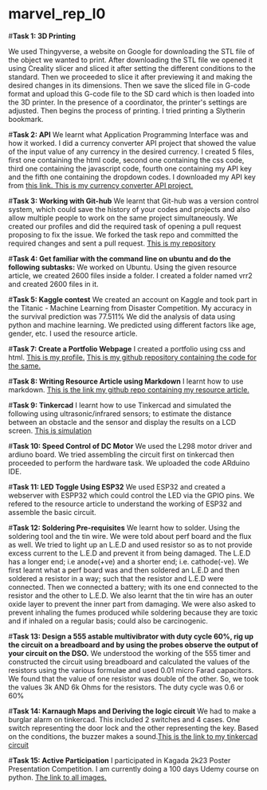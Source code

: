 # marvel_rep_l0

#**Task 1: 3D Printing**

We used  Thingyverse, a website on Google for downloading the STL file of the object we wanted to print. After downloading the STL file we opened it using Creality slicer and sliced it after setting the different conditions to the standard. Then we proceeded to slice it after previewing it and making the desired changes in its dimensions. Then we save the sliced file in G-code format and upload this G-code file to the SD card which is then loaded into the 3D printer. In the presence of a coordinator, the printer's settings are adjusted. Then begins the process of printing. I tried printing a Slytherin bookmark.

#**Task 2: API**
We learnt what Application Programming  Interface was and how it worked. I did a currency converter API project that showed the value of the input value of any currency in the desired currency. I created 5 files, first one containing the html code, second one containing the css code, third one containing the javascript code, fourth one containing my API key and the fifth one containing the dropdown codes. I downloaded my API key from [this link. ](https://www.exchangerate-api.com/) 
[This is my currency converter API project.](file:///C:/Users/shrih/OneDrive/Desktop/anew_thing/index.html)

#**Task 3: Working with Git-hub** 
We learnt that Git-hub was a version control system, which could save the history of your codes and projects and also allow multiple people to work on the same project simultaneously. We created our profiles and did the required task of opening a pull request proposing to fix the issue. We forked the task repo and committed the required changes and sent a pull request. [This is my repository](https://github.com/varsharao2005/git-task.git)

#**Task 4: Get familiar with the command line on ubuntu and do the following subtasks:**
We worked on Ubuntu. Using the given resource article, we created 2600 files inside a folder. I created a folder named vrr2 and created 2600 files in it.

#**Task 5: Kaggle contest**
We created an account on Kaggle and took part in the Titanic - Machine Learning from Disaster Competition. My  accuracy in the survival prediction was 77.511% We did the analysis of data using python and machine learning. We predicted using different factors like age, gender, etc. I used the resource article.

#**Task 7: Create a Portfolio Webpage**
I created a portfolio using css and html. [This is my profile.](file:///C:/Users/shrih/OneDrive/Desktop/portfolio/.vscode/vrr_profile.html)
[This is my github repository containing the code for the same.](https://github.com/varsharao2005/draco_malfoy.git)

#**Task 8: Writing Resource Article using Markdown**
I learnt how to use markdown.
[This is the link my github repo containing my resource article.](https://github.com/varsharao2005/resource_article.git)

#**Task 9: Tinkercad**
I learnt how to use Tinkercad and simulated the following using ultrasonic/infrared sensors; to estimate the distance between an obstacle and the sensor and display the results on a LCD screen. [This is simulation](https://www.tinkercad.com/things/8Vw1TbkfrCl-copy-of-ultrasonic-sensor-distance-measurer/editel?tenant=circuits)

#**Task 10: Speed Control of DC Motor**
We used the L298 motor driver and ardiuno board. We tried assembling the circuit first on tinkercad then proceeded to perform the hardware task. We uploaded the code ARduino IDE. 

#**Task 11: LED Toggle Using ESP32**
We used ESP32 and created a webserver with ESPP32 which could control the LED via the GPIO pins. We refered to the resource article to understand the working of ESP32 and assemble the basic circuit.

#**Task 12: Soldering Pre-requisites**
We learnt how to solder. Using the soldering tool and the tin wire. We were told about perf board and the flux as well. We tried to light up an L.E.D and used resistor so as to not provide excess current to the L.E.D and prevent it from being damaged. The L.E.D has a longer end; i.e anode(+ve) and a shorter end; i.e. cathode(-ve). We first learnt what a perf board was and then soldered an L.E.D and then soldered a resistor in a way; such that the resistor and L.E.D were connected. Then we connected a battery; with its one end connected to the resistor and the other to L.E.D. We also learnt that the tin wire has an outer oxide layer to prevent the inner part from damaging. We were also asked to prevent inhaling the fumes produced while soldering because they are toxic and if inhaled on a regular basis; could also be carcinogenic. 

#**Task 13: Design a 555 astable multivibrator with duty cycle 60%, rig up the circuit on a breadboard and by using the probes observe the output of your circuit on the DSO.** 
We understood the working of the 555 timer and constructed the circuit using breadboard and calculated the values of the resistors using the various formulae and used 0.01 micro Farad capacitors. We found that the value of one resistor was double of the other. So, we took the values 3k AND 6k Ohms for the resistors. The duty cycle was 0.6 or 60%

#**Task 14:  Karnaugh Maps and Deriving the logic circuit**
We had to make a burglar alarm on tinkercad. This included 2 switches and 4 cases. One switch representing the door lock and the other representing the key. Based on the conditions, the buzzer makes a sound.[This is the link to my tinkercad circuit](https://www.tinkercad.com/things/6sNyHsLJIUv-super-hillar)

#**Task 15: Active Participation**
I participated in Kagada 2k23 Poster Presentation Competition. I am currently doing a 100 days Udemy course on python.
[The link to all images.](https://github.com/varsharao2005/the_images.git)

